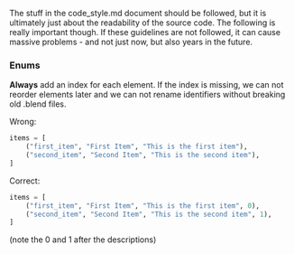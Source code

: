 The stuff in the code_style.md document should be followed, but it is ultimately just about 
the readability of the source code.
The following is really important though. If these guidelines are not followed, it can cause 
massive problems - and not just now, but also years in the future.

### Enums

**Always** add an index for each element. 
If the index is missing, we can not reorder elements later and we can not rename identifiers 
without breaking old .blend files.

Wrong: 
```python
items = [
    ("first_item", "First Item", "This is the first item"),
    ("second_item", "Second Item", "This is the second item"),
]
```

Correct:
```python
items = [
    ("first_item", "First Item", "This is the first item", 0),
    ("second_item", "Second Item", "This is the second item", 1),
]
```
(note the 0 and 1 after the descriptions)
